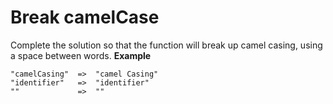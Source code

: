 # Break camelCase

Complete the solution so that the function will break up camel casing, using a space between words.
**Example**
```
"camelCasing"  =>  "camel Casing"
"identifier"   =>  "identifier"
""             =>  ""
```

